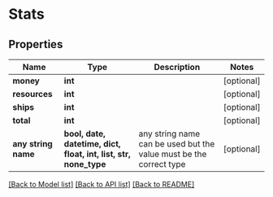 # Stats


## Properties
Name | Type | Description | Notes
------------ | ------------- | ------------- | -------------
**money** | **int** |  | [optional] 
**resources** | **int** |  | [optional] 
**ships** | **int** |  | [optional] 
**total** | **int** |  | [optional] 
**any string name** | **bool, date, datetime, dict, float, int, list, str, none_type** | any string name can be used but the value must be the correct type | [optional]

[[Back to Model list]](../README.md#documentation-for-models) [[Back to API list]](../README.md#documentation-for-api-endpoints) [[Back to README]](../README.md)


